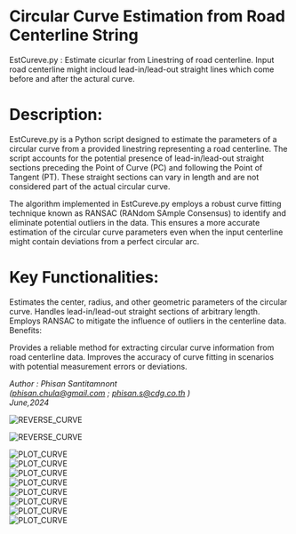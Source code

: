 # Circular Curve Estimation from Road Centerline String    

EstCureve.py : Estimate cicurlar from Linestring of road centerline. Input road centerline might incloud lead-in/lead-out straight
                lines which come before and after the actural curve.

# Description:

EstCureve.py is a Python script designed to estimate the parameters of a circular curve from a provided linestring representing a road centerline. The script accounts for the potential presence of lead-in/lead-out straight sections preceding the Point of Curve (PC) and following the Point of Tangent (PT). These straight sections can vary in length and are not considered part of the actual circular curve.

The algorithm implemented in EstCureve.py employs a robust curve fitting technique known as RANSAC (RANdom SAmple Consensus) to identify and eliminate potential outliers in the data. This ensures a more accurate estimation of the circular curve parameters even when the input centerline might contain deviations from a perfect circular arc.

# Key Functionalities:

Estimates the center, radius, and other geometric parameters of the circular curve.
Handles lead-in/lead-out straight sections of arbitrary length.
Employs RANSAC to mitigate the influence of outliers in the centerline data.
Benefits:

Provides a reliable method for extracting circular curve information from road centerline data.
Improves the accuracy of curve fitting in scenarios with potential measurement errors or deviations.


_Author : Phisan Santitamnont_   
        _(phisan.chula@gmail.com ; phisan.s@cdg.co.th )_  
         _June,2024_

![REVERSE_CURVE](https://github.com/phisan-chula/CircularCurve/blob/main/Round_Abouts.png)

![REVERSE_CURVE](https://github.com/phisan-chula/CircularCurve/blob/main/ReverseCurve.png)

![PLOT_CURVE](https://github.com/phisan-chula/CircularCurve/blob/main/CACHE_PrasertManoonkit/Plot_Curve_c0.png)  
![PLOT_CURVE](https://github.com/phisan-chula/CircularCurve/blob/main/CACHE_PrasertManoonkit/Plot_Curve_c1.png)  
![PLOT_CURVE](https://github.com/phisan-chula/CircularCurve/blob/main/CACHE_PrasertManoonkit/Plot_Curve_c2.png)  
![PLOT_CURVE](https://github.com/phisan-chula/CircularCurve/blob/main/CACHE_PrasertManoonkit/Plot_Curve_c3.png)  
![PLOT_CURVE](https://github.com/phisan-chula/CircularCurve/blob/main/CACHE_PrasertManoonkit/Plot_Curve_c4.png)  
![PLOT_CURVE](https://github.com/phisan-chula/CircularCurve/blob/main/CACHE_PrasertManoonkit/Plot_Curve_c5.png)  
![PLOT_CURVE](https://github.com/phisan-chula/CircularCurve/blob/main/CACHE_PrasertManoonkit/Plot_Curve_c6.png)  
![PLOT_CURVE](https://github.com/phisan-chula/CircularCurve/blob/main/CACHE_PrasertManoonkit/Plot_Curve_c7.png)  

